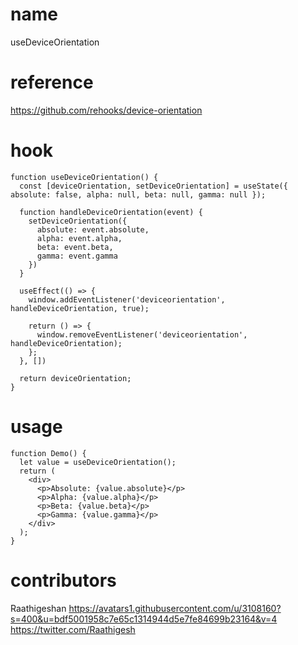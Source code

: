 # name

useDeviceOrientation

# reference

https://github.com/rehooks/device-orientation

# hook

```
function useDeviceOrientation() {
  const [deviceOrientation, setDeviceOrientation] = useState({ absolute: false, alpha: null, beta: null, gamma: null });

  function handleDeviceOrientation(event) {
    setDeviceOrientation({
      absolute: event.absolute,
      alpha: event.alpha,
      beta: event.beta,
      gamma: event.gamma
    })
  }

  useEffect(() => {
    window.addEventListener('deviceorientation', handleDeviceOrientation, true);

    return () => {
      window.removeEventListener('deviceorientation', handleDeviceOrientation);
    };
  }, [])

  return deviceOrientation;
}
```

# usage

```
function Demo() {
  let value = useDeviceOrientation();
  return (
    <div>
      <p>Absolute: {value.absolute}</p>
      <p>Alpha: {value.alpha}</p>
      <p>Beta: {value.beta}</p>
      <p>Gamma: {value.gamma}</p>
    </div>
  );
}
```

# contributors

Raathigeshan
https://avatars1.githubusercontent.com/u/3108160?s=400&u=bdf5001958c7e65c1314944d5e7fe84699b23164&v=4
https://twitter.com/Raathigesh
